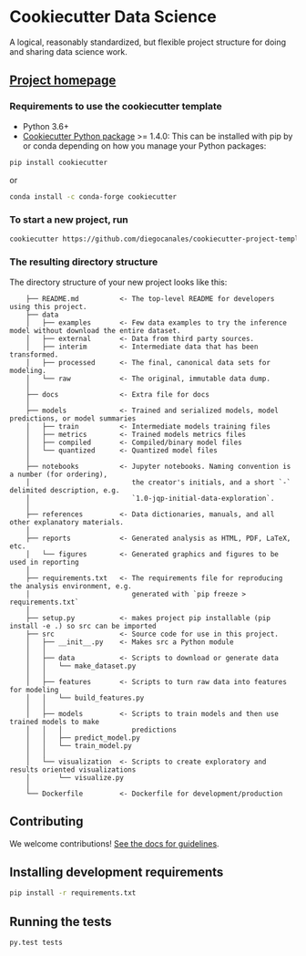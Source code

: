 # Cookiecutter Data Science

A logical, reasonably standardized, but flexible project structure for doing and sharing data science work.

## [Project homepage](http://drivendata.github.io/cookiecutter-data-science/)

### Requirements to use the cookiecutter template

- Python 3.6+
- [Cookiecutter Python package](http://cookiecutter.readthedocs.org/en/latest/installation.html) >= 1.4.0: This can be installed with pip by or conda depending on how you manage your Python packages:

``` bash
pip install cookiecutter
```

or

``` bash
conda install -c conda-forge cookiecutter
```

### To start a new project, run

```bash
cookiecutter https://github.com/diegocanales/cookiecutter-project-template.git
```

### The resulting directory structure

The directory structure of your new project looks like this:

```text
    ├── README.md          <- The top-level README for developers using this project.
    ├── data
    │   ├── examples       <- Few data examples to try the inference model without download the entire dataset.
    │   ├── external       <- Data from third party sources.
    │   ├── interim        <- Intermediate data that has been transformed.
    │   ├── processed      <- The final, canonical data sets for modeling.
    │   └── raw            <- The original, immutable data dump.
    │
    ├── docs               <- Extra file for docs
    │
    ├── models             <- Trained and serialized models, model predictions, or model summaries
    │   ├── train          <- Intermediate models training files
    │   ├── metrics        <- Trained models metrics files
    │   ├── compiled       <- Compiled/binary model files
    │   └── quantized      <- Quantized model files
    │
    ├── notebooks          <- Jupyter notebooks. Naming convention is a number (for ordering),
    │                         the creator's initials, and a short `-` delimited description, e.g.
    │                         `1.0-jqp-initial-data-exploration`.
    │
    ├── references         <- Data dictionaries, manuals, and all other explanatory materials.
    │
    ├── reports            <- Generated analysis as HTML, PDF, LaTeX, etc.
    │   └── figures        <- Generated graphics and figures to be used in reporting
    │
    ├── requirements.txt   <- The requirements file for reproducing the analysis environment, e.g.
    │                         generated with `pip freeze > requirements.txt`
    │
    ├── setup.py           <- makes project pip installable (pip install -e .) so src can be imported
    ├── src                <- Source code for use in this project.
    │   ├── __init__.py    <- Makes src a Python module
    │   │
    │   ├── data           <- Scripts to download or generate data
    │   │   └── make_dataset.py
    │   │
    │   ├── features       <- Scripts to turn raw data into features for modeling
    │   │   └── build_features.py
    │   │
    │   ├── models         <- Scripts to train models and then use trained models to make
    │   │   │                 predictions
    │   │   ├── predict_model.py
    │   │   └── train_model.py
    │   │
    │   └── visualization  <- Scripts to create exploratory and results oriented visualizations
    │       └── visualize.py
    │
    └── Dockerfile         <- Dockerfile for development/production
```

## Contributing

We welcome contributions! [See the docs for guidelines](https://drivendata.github.io/cookiecutter-data-science/#contributing).

## Installing development requirements

```bash
pip install -r requirements.txt
```

## Running the tests

```bash
py.test tests
```
